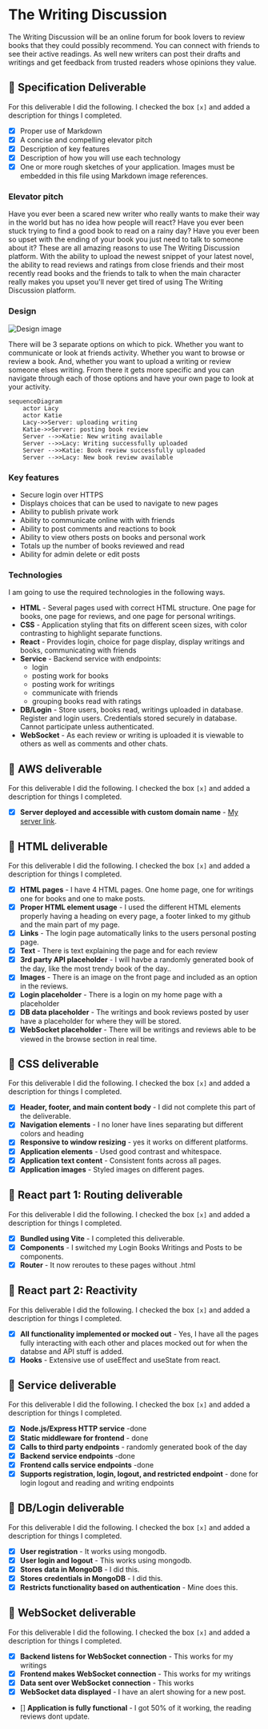 # The Writing Discussion


The Writing Discussion will be an online forum for book lovers to review books that they could possibly recommend. You can connect with friends to see their active readings. As well new writers can post their drafts and writings and get feedback from trusted readers whose opinions they value.


## 🚀 Specification Deliverable

For this deliverable I did the following. I checked the box `[x]` and added a description for things I completed.

- [x] Proper use of Markdown
- [x] A concise and compelling elevator pitch
- [x] Description of key features
- [x] Description of how you will use each technology
- [x] One or more rough sketches of your application. Images must be embedded in this file using Markdown image references.

### Elevator pitch

Have you ever been a scared new writer who really wants to make their way in the world but has no idea how people will react? 
Have you ever been stuck trying to find a good book to read on a rainy day? Have you ever been so upset with the ending of your book 
you just need to talk to someone about it? These are all amazing reasons to use The Writing Discussion platform. 
With the ability to upload the newest snippet of your latest novel, the ability to read reviews and ratings from close friends 
and their most recently read books and the friends to talk to when the main character really makes you upset you'll never get 
tired of using The Writing Discussion platform. 

### Design

![Design image](startup.jpg)

There will be 3 separate options on which to pick. Whether you want to communicate or look at friends activity. Whether you want to browse or review a book. And, whether you want to upload a writing or review someone elses writing. From there it gets more specific and you can navigate through each of those options and have your own page to look at your activity.

```mermaid
sequenceDiagram
    actor Lacy
    actor Katie
    Lacy->>Server: uploading writing
    Katie->>Server: posting book review
    Server -->>Katie: New writing available
    Server -->>Lacy: Writing successfully uploaded
    Server -->>Katie: Book review successfully uploaded
    Server -->>Lacy: New book review available
```

### Key features

- Secure login over HTTPS
- Displays choices that can be used to navigate to new pages
- Ability to publish private work
- Ability to communicate online with with friends
- Ability to post comments and reactions to book
- Ability to view others posts on books and personal work
- Totals up the number of books reviewed and read
- Ability for admin delete or edit posts

### Technologies

I am going to use the required technologies in the following ways.

- **HTML** - Several pages used with correct HTML structure. One page for books, one page for reviews, and one page for personal writings.
- **CSS** - Application styling that fits on different sceen sizes, with color contrasting to highlight separate functions.
- **React** - Provides login, choice for page display, display writings and books, communicating with friends
- **Service** - Backend service with endpoints:
    - login
    - posting work for books
    - posting work for writings
    - communicate with friends
    - grouping books read with ratings
- **DB/Login** - Store users, books read, writings uploaded in database. Register and login users. 
Credentials stored securely in database. Cannot participate unless authenticated.
- **WebSocket** - As each review or writing is uploaded it is viewable to others as well as comments and other chats.

## 🚀 AWS deliverable

For this deliverable I did the following. I checked the box `[x]` and added a description for things I completed.

- [x] **Server deployed and accessible with custom domain name** - [My server link](https://webprogramming.click).

## 🚀 HTML deliverable

For this deliverable I did the following. I checked the box `[x]` and added a description for things I completed.

- [X] **HTML pages** - I have 4 HTML pages. One home page, one for writings one for books and one to make posts.
- [X] **Proper HTML element usage** - I used the different HTML elements properly having a heading on every page, a footer linked to my github and the main part of my page.
- [X] **Links** - The login page automatically links to the users personal posting page.
- [X] **Text** - There is text explaining the page and for each review
- [X] **3rd party API placeholder** - I will havbe a randomly generated book of the day, like the most trendy book of the day..
- [X] **Images** - There is an image on the front page and included as an option in the reviews.
- [X] **Login placeholder** - There is a login on my home page with a placeholder
- [X] **DB data placeholder** - The writings and book reviews posted by user have a placeholder for where they will be stored. 
- [X] **WebSocket placeholder** - There will be writings and reviews able to be viewed in the browse section in real time.

## 🚀 CSS deliverable

For this deliverable I did the following. I checked the box `[x]` and added a description for things I completed.

- [X] **Header, footer, and main content body** - I did not complete this part of the deliverable.
- [X] **Navigation elements** - I no loner have lines separating but different colors and heading
- [X] **Responsive to window resizing** - yes it works on different platforms.
- [X] **Application elements** - Used good contrast and whitespace.
- [X] **Application text content** - Consistent fonts across all pages.
- [X] **Application images** - Styled images on different pages.

## 🚀 React part 1: Routing deliverable

For this deliverable I did the following. I checked the box `[x]` and added a description for things I completed.

- [X] **Bundled using Vite** - I completed this deliverable.
- [X] **Components** - I switched my Login Books Writings and Posts to be components.
- [X] **Router** - It now reroutes to these pages without .html

## 🚀 React part 2: Reactivity

For this deliverable I did the following. I checked the box `[x]` and added a description for things I completed.

- [X] **All functionality implemented or mocked out** - Yes, I have all the pages fully interacting with each other and places mocked out for when the databse and API stuff is added.
- [X] **Hooks** - Extensive use of useEffect and useState from react.

## 🚀 Service deliverable

For this deliverable I did the following. I checked the box `[x]` and added a description for things I completed.

- [X] **Node.js/Express HTTP service** -done
- [X] **Static middleware for frontend** - done
- [X] **Calls to third party endpoints** - randomly generated book of the day
- [X] **Backend service endpoints** -done
- [X] **Frontend calls service endpoints** -done
- [X] **Supports registration, login, logout, and restricted endpoint** - done for login logout and reading and writing endpoints

## 🚀 DB/Login deliverable

For this deliverable I did the following. I checked the box `[x]` and added a description for things I completed.

- [X] **User registration** - It works using mongodb.
- [X] **User login and logout** - This works using mongodb.
- [X] **Stores data in MongoDB** - I did this.
- [X] **Stores credentials in MongoDB** - I did this.
- [X] **Restricts functionality based on authentication** - Mine does this.

## 🚀 WebSocket deliverable

For this deliverable I did the following. I checked the box `[x]` and added a description for things I completed.

- [X] **Backend listens for WebSocket connection** - This works for my writings
- [X] **Frontend makes WebSocket connection** - This works for my writings
- [X] **Data sent over WebSocket connection** - This works
- [X] **WebSocket data displayed** - I have an alert showing for a new post.
- [] **Application is fully functional** - I got 50% of it working, the reading reviews dont update.
